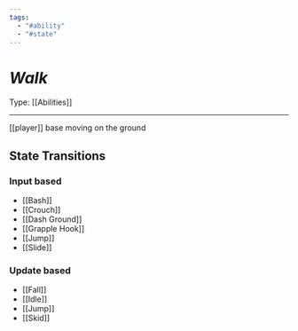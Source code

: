 ```yaml
---
tags:
  - "#ability"
  - "#state"
---
```


# _Walk_

Type: [[Abilities]]

----


[[player]] base moving on the ground


## State Transitions

### Input based

* [[Bash]]
* [[Crouch]]
* [[Dash Ground]]
* [[Grapple Hook]]
* [[Jump]]
* [[Slide]]


### Update based

* [[Fall]]
* [[Idle]]
* [[Jump]]
* [[Skid]]
